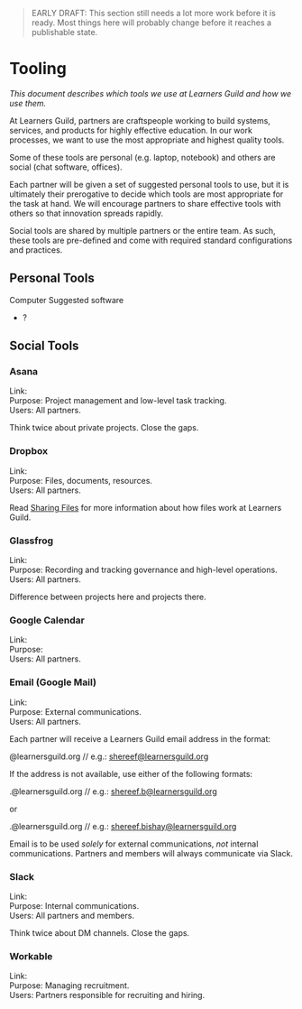 > EARLY DRAFT: This section still needs a lot more work before it is ready. Most things here will probably change before it reaches a publishable state.

# Tooling

_This document describes which tools we use at Learners Guild and how we use them._

At Learners Guild, partners are craftspeople working to build systems, services, and products for highly effective education. In our work processes, we want to use the most appropriate and highest quality tools.

Some of these tools are personal (e.g. laptop, notebook) and others are social (chat software, offices).

Each partner will be given a set of suggested personal tools to use, but it is ultimately their prerogative to decide which tools are most appropriate for the task at hand. We will encourage partners to share effective tools with others so that innovation spreads rapidly.

Social tools are shared by multiple partners or the entire team. As such, these tools are pre-defined and come with required standard configurations and practices.

## Personal Tools

Computer
Suggested software
- ?

## Social Tools

### Asana

Link: <br>
Purpose: Project management and low-level task tracking.<br>
Users: All partners.

Think twice about private projects. Close the gaps.

### Dropbox

Link: <br>
Purpose: Files, documents, resources.<br>
Users: All partners.

Read [Sharing Files][sharing-files] for more information about how files work at Learners Guild.

### Glassfrog

Link: <br>
Purpose: Recording and tracking governance and high-level operations.<br>
Users: All partners.

Difference between projects here and projects there.

### Google Calendar

Link: <br>
Purpose: <br>
Users: All partners.

### Email (Google Mail)

Link: <br>
Purpose: External communications.<br>
Users: All partners.

Each partner will receive a Learners Guild email address in the format:

  <first name>@learnersguild.org
  // e.g.: shereef@learnersguild.org

If the address is not available, use either of the following formats:

  <first name>.<first letter of last name>@learnersguild.org
  // e.g.: shereef.b@learnersguild.org

or

  <first name>.<last name>@learnersguild.org
  // e.g.: shereef.bishay@learnersguild.org

Email is to be used _solely_ for external communications, _not_ internal communications. Partners and members will always communicate via Slack.

### Slack

Link: <br>
Purpose: Internal communications.<br>
Users: All partners and members.

Think twice about DM channels. Close the gaps.

### Workable

Link: <br>
Purpose: Managing recruitment.<br>
Users: Partners responsible for recruiting and hiring.

[sharing-files]: Sharing%20Files.md
